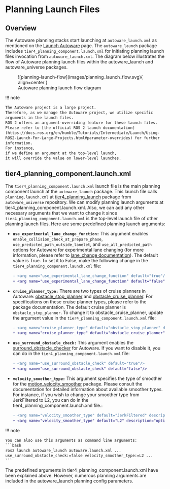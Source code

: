 # Planning Launch Files

## Overview

The Autoware planning stacks start
launching at `autoware_launch.xml` as mentioned on the [Launch Autoware](../index.md) page.
The `autoware_launch` package includes `tier4_planning_component.launch.xml`
for initiating planning launch files invocation from `autoware_launch.xml`.
The diagram below illustrates the flow of Autoware planning launch files within the autoware_launch and autoware_universe packages.

<figure markdown>
  ![planning-launch-flow](images/planning_launch_flow.svg){ align=center }
  <figcaption>
    Autoware planning launch flow diagram
  </figcaption>
</figure>

!!! note

    The Autoware project is a large project.
    Therefore, as we manage the Autoware project, we utilize specific
    arguments in the launch files.
    ROS 2 offers an argument-overriding feature for these launch files.
    Please refer to [the official ROS 2 launch documentation](https://docs.ros.org/en/humble/Tutorials/Intermediate/Launch/Using-ROS2-Launch-For-Large-Projects.html#parameter-overrides) for further information.
    For instance,
    if we define an argument at the top-level launch,
    it will override the value on lower-level launches.

## tier4_planning_component.launch.xml

The `tier4_planning_component.launch.xml` launch file is the main planning component launch at the `autoware_launch` package.
This launch file calls `planning.launch.xml` at [tier4_planning_launch](https://github.com/autowarefoundation/autoware_universe/tree/main/launch/tier4_planning_launch) package from `autoware_universe` repository.
We can modify planning launch arguments at tier4_planning_component.launch.xml.
Also,
we can add any other necessary arguments
that we want
to change it since `tier4_planning_component.launch.xml` is the top-level launch file of other planning launch files.
Here are some predefined planning launch arguments:

- **`use_experimental_lane_change_function:`** This argument enables
  `enable_collision_check_at_prepare_phase`, `use_predicted_path_outside_lanelet`,
  and `use_all_predicted_path` options for Autoware for experimental lane changing
  (for more information, please refer to [lane_change documentation](https://autowarefoundation.github.io/autoware_universe/main/planning/behavior_path_planner/docs/behavior_path_planner_lane_change_design/)).
  The default value is True.
  To set it to False, make the following change in the `tier4_planning_component.launch.xml` file:

  ```diff
  - <arg name="use_experimental_lane_change_function" default="true"/>
  + <arg name="use_experimental_lane_change_function" default="false"/>
  ```

- **`cruise_planner_type:`** There are two types of cruise planners in Autoware: [obstacle_stop_planner](https://autowarefoundation.github.io/autoware_universe/main/planning/obstacle_stop_planner/)
  and [obstacle_cruise_planner](https://autowarefoundation.github.io/autoware_universe/main/planning/obstacle_cruise_planner/). For specifications on these cruise planner types,
  please refer to the package documentation. The default cruise planner is `obstacle_stop_planner`.
  To change it to obstacle_cruise_planner, update the argument value in the `tier4_planning_component.launch.xml` file:

  ```diff
  - <arg name="cruise_planner_type" default="obstacle_stop_planner" description="options: obstacle_stop_planner, obstacle_cruise_planner, none"/>
  + <arg name="cruise_planner_type" default="obstacle_cruise_planner" description="options: obstacle_stop_planner, obstacle_cruise_planner, none"/>
  ```

- **`use_surround_obstacle_check:`** This argument enables the [surround_obstacle_checker](https://autowarefoundation.github.io/autoware_universe/main/planning/surround_obstacle_checker/)
  for Autoware. If you want to disable it, you can do in the
  `tier4_planning_component.launch.xml` file:

  ```diff
  - <arg name="use_surround_obstacle_check" default="true"/>
  + <arg name="use_surround_obstacle_check" default="false"/>
  ```

- **`velocity_smoother_type:`** This argument specifies the type of smoother
  for the [motion_velocity_smoother](https://autowarefoundation.github.io/autoware_universe/main/planning/motion_velocity_smoother/) package. Please consult the documentation
  for detailed information about available smoother types. For instance, if
  you wish to change your smoother type from JerkFiltered to L2, you can do
  in the tier4_planning_component.launch.xml file.:

  ```diff
  - <arg name="velocity_smoother_type" default="JerkFiltered" description="options: JerkFiltered, L2, Analytical, Linf(Unstable)"/>
  + <arg name="velocity_smoother_type" default="L2" description="options: JerkFiltered, L2, Analytical, Linf(Unstable)"/>
  ```

!!! note

    You can also use this arguments as command line arguments:
    ```bash
    ros2 launch autoware_launch autoware.launch.xml ... use_surround_obstacle_check:=false velocity_smoother_type:=L2 ...
    ```

The predefined arguments in tier4_planning_component.launch.xml have been explained above.
However, numerous planning arguments are included in the autoware_launch planning config parameters.
